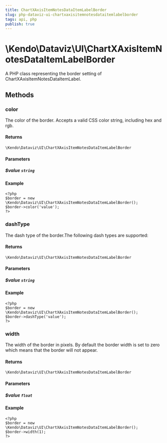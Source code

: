 ```yaml
---
title: ChartXAxisItemNotesDataItemLabelBorder
slug: php-dataviz-ui-chartxaxisitemnotesdataitemlabelborder
tags: api, php
publish: true
---
```


# \Kendo\Dataviz\UI\ChartXAxisItemNotesDataItemLabelBorder

A PHP class representing the border setting of ChartXAxisItemNotesDataItemLabel.


## Methods

### color
The color of the border. Accepts a valid CSS color string, including hex and rgb.

#### Returns
`\Kendo\Dataviz\UI\ChartXAxisItemNotesDataItemLabelBorder`

#### Parameters

##### $value `string`



#### Example 
    <?php
    $border = new \Kendo\Dataviz\UI\ChartXAxisItemNotesDataItemLabelBorder();
    $border->color('value');
    ?>

### dashType
The dash type of the border.The following dash types are supported:

#### Returns
`\Kendo\Dataviz\UI\ChartXAxisItemNotesDataItemLabelBorder`

#### Parameters

##### $value `string`



#### Example 
    <?php
    $border = new \Kendo\Dataviz\UI\ChartXAxisItemNotesDataItemLabelBorder();
    $border->dashType('value');
    ?>

### width
The width of the border in pixels. By default the border width is set to zero which means that the border will not appear.

#### Returns
`\Kendo\Dataviz\UI\ChartXAxisItemNotesDataItemLabelBorder`

#### Parameters

##### $value `float`



#### Example 
    <?php
    $border = new \Kendo\Dataviz\UI\ChartXAxisItemNotesDataItemLabelBorder();
    $border->width(1);
    ?>

 
